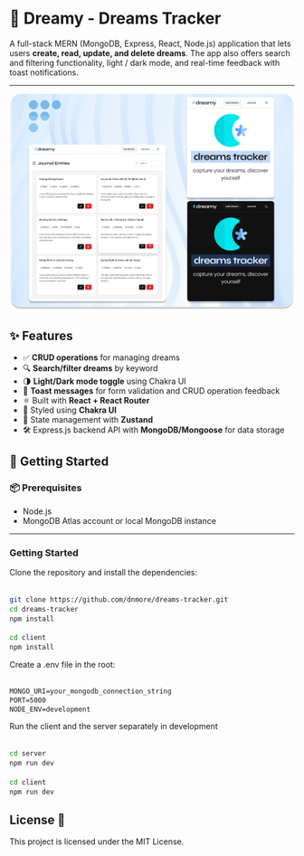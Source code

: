 # 🌙 Dreamy - Dreams Tracker

A full-stack MERN (MongoDB, Express, React, Node.js) application that lets users **create, read, update, and delete dreams**. The app also offers search and filtering functionality, light / dark mode, and real-time feedback with toast notifications.

---

![Preview](/dreamy-preview.png)

## ✨ Features

- ✅ **CRUD operations** for managing dreams
- 🔍 **Search/filter dreams** by keyword
- 🌗 **Light/Dark mode toggle** using Chakra UI
- 🔔 **Toast messages** for form validation and CRUD operation feedback
- ⚛️ Built with **React + React Router**
- 🎨 Styled using **Chakra UI**
- 💾 State management with **Zustand**
- 🛠 Express.js backend API with **MongoDB/Mongoose** for data storage

## 🚀 Getting Started

### 📦 Prerequisites

- Node.js 
- MongoDB Atlas account or local MongoDB instance

---

### Getting Started

Clone the repository and install the dependencies:

```bash

git clone https://github.com/dnmore/dreams-tracker.git
cd dreams-tracker
npm install

cd client
npm install

```

Create a .env file in the root:

```env

MONGO_URI=your_mongodb_connection_string
PORT=5000
NODE_ENV=development

```

Run the client and the server separately in development

```bash

cd server
npm run dev

cd client
npm run dev

```

## License 📄

This project is licensed under the MIT License.
